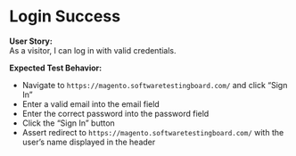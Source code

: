 # Login Success

**User Story:**  
As a visitor, I can log in with valid credentials.

**Expected Test Behavior:**  
- Navigate to `https://magento.softwaretestingboard.com/` and click “Sign In”  
- Enter a valid email into the email field  
- Enter the correct password into the password field  
- Click the “Sign In” button  
- Assert redirect to `https://magento.softwaretestingboard.com/` with the user’s name displayed in the header
